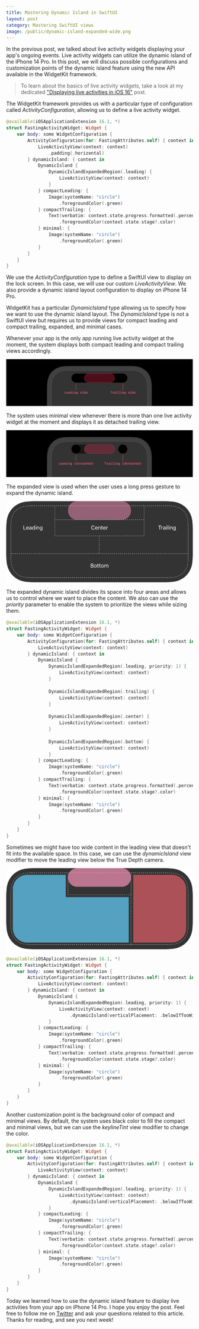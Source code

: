 ```yaml
---
title: Mastering Dynamic Island in SwiftUI
layout: post
category: Mastering SwiftUI views
image: /public/dynamic-island-expanded-wide.png
---
```


In the previous post, we talked about live activity widgets displaying your app's ongoing events. Live activity widgets can utilize the dynamic island of the iPhone 14 Pro. In this post, we will discuss possible configurations and customization points of the dynamic island feature using the new API available in the WidgetKit framework.

> To learn about the basics of live activity widgets, take a look at my dedicated ["Displaying live activities in iOS 16"](/2022/09/21/displaying-live-activities-in-ios16/) post.

The WidgetKit framework provides us with a particular type of configuration called *ActivityConfiguration*, allowing us to define a live activity widget.

```swift
@available(iOSApplicationExtension 16.1, *)
struct FastingActivityWidget: Widget {
    var body: some WidgetConfiguration {
        ActivityConfiguration(for: FastingAttributes.self) { context in
            LiveActivityView(context: context)
                .padding(.horizontal)
        } dynamicIsland: { context in
            DynamicIsland {
                DynamicIslandExpandedRegion(.leading) {
                    LiveActivityView(context: context)
                }
            } compactLeading: {
                Image(systemName: "circle")
                    .foregroundColor(.green)
            } compactTrailing: {
                Text(verbatim: context.state.progress.formatted(.percent.precision(.fractionLength(0))))
                    .foregroundColor(context.state.stage?.color)
            } minimal: {
                Image(systemName: "circle")
                    .foregroundColor(.green)
            }
        }
    }
}
```

We use the *ActivityConfiguration* type to define a SwiftUI view to display on the lock screen. In this case, we will use our custom *LiveActivityView*. We also provide a dynamic island layout configuration to display on iPhone 14 Pro.

WidgetKit has a particular *DynamicIsland* type allowing us to specify how we want to use the dynamic island layout. The *DynamicIsland* type is not a SwiftUI view but requires us to provide views for compact leading and compact trailing, expanded, and minimal cases.

Whenever your app is the only app running live activity widget at the moment, the system displays both compact leading and compact trailing views accordingly. 

![dynamic-island-compact](/public/dynamic-island-compact.png)

The system uses minimal view whenever there is more than one live activity widget at the moment and displays it as detached trailing view.

![dynamic-island-minimal](/public/dynamic-island-minimal.png)

 The expanded view is used when the user uses a long press gesture to expand the dynamic island.

![dynamic-island-expanded](/public/dynamic-island-expanded.png)

The expanded dynamic island divides its space into four areas and allows us to control where we want to place the content. We also can use the *priority* parameter to enable the system to prioritize the views while sizing them.

```swift
@available(iOSApplicationExtension 16.1, *)
struct FastingActivityWidget: Widget {
    var body: some WidgetConfiguration {
        ActivityConfiguration(for: FastingAttributes.self) { context in
            LiveActivityView(context: context)
        } dynamicIsland: { context in
            DynamicIsland {
                DynamicIslandExpandedRegion(.leading, priority: 1) {
                    LiveActivityView(context: context)
                }
                
                DynamicIslandExpandedRegion(.trailing) {
                    LiveActivityView(context: context)
                }
                
                DynamicIslandExpandedRegion(.center) {
                    LiveActivityView(context: context)
                }
                
                DynamicIslandExpandedRegion(.bottom) {
                    LiveActivityView(context: context)
                }
            } compactLeading: {
                Image(systemName: "circle")
                    .foregroundColor(.green)
            } compactTrailing: {
                Text(verbatim: context.state.progress.formatted(.percent.precision(.fractionLength(0))))
                    .foregroundColor(context.state.stage?.color)
            } minimal: {
                Image(systemName: "circle")
                    .foregroundColor(.green)
            }
        }
    }
}
```

Sometimes we might have too wide content in the leading view that doesn't fit into the available space. In this case, we can use the *dynamicIsland* view modifier to move the leading view below the True Depth camera.

![dynamic-island-expanded-wide](/public/dynamic-island-expanded-wide.png)

```swift
@available(iOSApplicationExtension 16.1, *)
struct FastingActivityWidget: Widget {
    var body: some WidgetConfiguration {
        ActivityConfiguration(for: FastingAttributes.self) { context in
            LiveActivityView(context: context)
        } dynamicIsland: { context in
            DynamicIsland {
                DynamicIslandExpandedRegion(.leading, priority: 1) {
                    LiveActivityView(context: context)
                        .dynamicIsland(verticalPlacement: .belowIfTooWide)
                }
            } compactLeading: {
                Image(systemName: "circle")
                    .foregroundColor(.green)
            } compactTrailing: {
                Text(verbatim: context.state.progress.formatted(.percent.precision(.fractionLength(0))))
                    .foregroundColor(context.state.stage?.color)
            } minimal: {
                Image(systemName: "circle")
                    .foregroundColor(.green)
            }
        }
    }
}
```

Another customization point is the background color of compact and minimal views. By default, the system uses black color to fill the compact and minimal views, but we can use the *keylineTint* view modifier to change the color.

```swift
@available(iOSApplicationExtension 16.1, *)
struct FastingActivityWidget: Widget {
    var body: some WidgetConfiguration {
        ActivityConfiguration(for: FastingAttributes.self) { context in
            LiveActivityView(context: context)
        } dynamicIsland: { context in
            DynamicIsland {
                DynamicIslandExpandedRegion(.leading, priority: 1) {
                    LiveActivityView(context: context)
                        .dynamicIsland(verticalPlacement: .belowIfTooWide)
                }
            } compactLeading: {
                Image(systemName: "circle")
                    .foregroundColor(.green)
            } compactTrailing: {
                Text(verbatim: context.state.progress.formatted(.percent.precision(.fractionLength(0))))
                    .foregroundColor(context.state.stage?.color)
            } minimal: {
                Image(systemName: "circle")
                    .foregroundColor(.green)
            }
        }
    }
}
```

Today we learned how to use the dynamic island feature to display live activities from your app on iPhone 14 Pro. I hope you enjoy the post. Feel free to follow me on [Twitter](https://twitter.com/mecid) and ask your questions related to this article. Thanks for reading, and see you next week!

